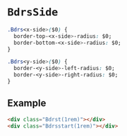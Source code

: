 # `BdrsSide`

```css
.Bdrs<x-side>($0) {
  border-top-<x-side>-radius: $0;
  border-bottom-<x-side>-radius: $0;
}

.Bdrs<y-side>($0) {
  border-<y-side>-left-radius: $0;
  border-<y-side>-right-radius: $0;
}
```

## Example

```html
<div class="Bdrst(1rem)"></div>
<div class="Bdrsstart(1rem)"></div>
```

